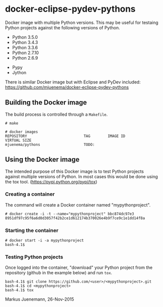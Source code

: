 # docker-eclipse-pydev-pythons
Docker image with multiple Python versions. This may
be useful for testaing Python projects 
against the following versions of Python. 

* Python 3.5.0
* Python 3.4.3
* Python 3.3.6
* Python 2.7.10
* Python 2.6.9
- Pypy 
- Jython 

There is similar Docker image but with Eclipse and PyDev included:
https://github.com/mjuenema/docker-eclipse-pydev-pythons

## Building the Docker image
The build process is controlled through a `Makefile`. 
```
# make

# docker images
REPOSITORY                          TAG        IMAGE ID         VIRTUAL SIZE
mjuenema/pythons                    TODO:
```

## Using the Docker image
The intended purpose of this Docker image is to test Python projects against
multiple versions of Python. In most cases this would be done using the
tox tool. (https://pypi.python.org/pypi/tox)

### Creating a container

The command will create a Docker container named "mypythonproject".
```
# docker create -i -t --name="mypythonproject" bbc874dc97e3
8951df97c95f6a6d0d3057f42b2ce1d612174b370026e4b9f7ce9c1e1dd14f8a
```

### Starting the container
```
# docker start -i -a mypythonproject
bash-4.1$ 
```

### Testing Python projects
Once logged into the container, "download" your Python project from
the repository (github in the example below) and run `tox`.

```
bash-4.1$ git clone https://github.com/<user>/<mypythonproject>.git
bash-4.1$ cd <mypythonproject>
bash-4.1$ tox
```

Markus Juenemann, 26-Nov-2015
